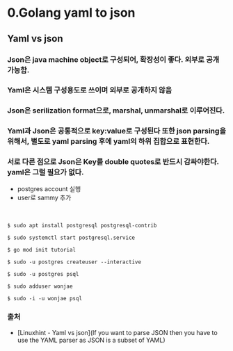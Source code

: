 
# 0.Golang yaml to json

## Yaml vs json
### Json은 java machine object로 구성되어, 확장성이 좋다. 외부로 공개 가능함. 
### Yaml은 시스템 구성용도로 쓰이며 외부로 공개하지 않음
### Json은 serilization format으로, marshal, unmarshal로 이루어진다.
### Yaml과 Json은 공통적으로 key:value로 구성된다 또한 json parsing을 위해서, 별도로 yaml parsing 후에 yaml의 하위 집합으로 표현한다.
### 서로 다른 점으로 Json은 Key를 double quotes로 반드시 감싸야한다. yaml은 그럴 필요가 없다.

- postgres account 실행
- user로 sammy 추가<br/><br/><br/>
```
$ sudo apt install postgresql postgresql-contrib 

$ sudo systemctl start postgresql.service

$ go mod init tutorial 

$ sudo -u postgres createuser --interactive

$ sudo -u postgres psql 

$ sudo adduser wonjae

$ sudo -i -u wonjae psql

```


### 출처

- [Linuxhint - Yaml vs json](If you want to parse JSON then you have to use the YAML parser as JSON is a subset of YAML)<br><br><br>
